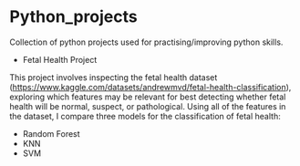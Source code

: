 # Python_projects
Collection of python projects used for practising/improving python skills. 

* Fetal Health Project 

This project involves inspecting the fetal health dataset (https://www.kaggle.com/datasets/andrewmvd/fetal-health-classification), exploring which features may be relevant for best detecting whether fetal health will be normal, suspect, or pathological. Using all of the features in the dataset, I compare three models for the classification of fetal health:
- Random Forest
- KNN
- SVM


